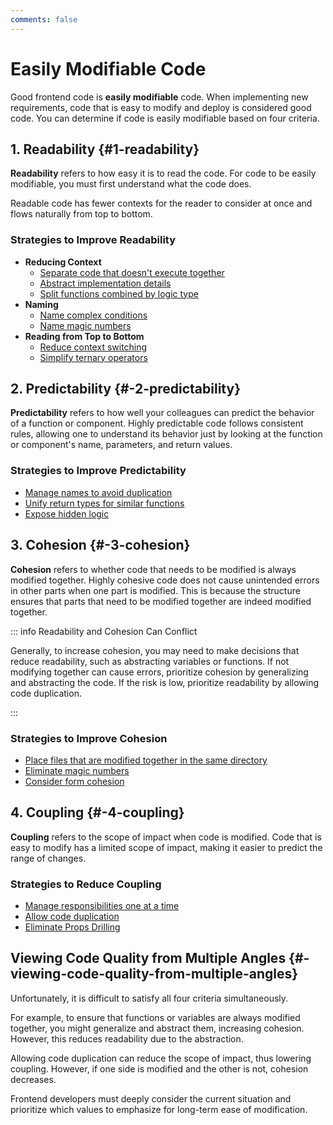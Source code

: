 ```yaml
---
comments: false
---
```


# Easily Modifiable Code

Good frontend code is **easily modifiable** code.
When implementing new requirements, code that is easy to modify and deploy is considered good code.
You can determine if code is easily modifiable based on four criteria.

## 1. Readability {#1-readability}

**Readability** refers to how easy it is to read the code.
For code to be easily modifiable, you must first understand what the code does.

Readable code has fewer contexts for the reader to consider at once and flows naturally from top to bottom.

### Strategies to Improve Readability

- **Reducing Context**
  - [Separate code that doesn't execute together](./examples/submit-button.md)
  - [Abstract implementation details](./examples/login-start-page.md)
  - [Split functions combined by logic type](./examples/use-page-state-readability.md)
- **Naming**
  - [Name complex conditions](./examples/condition-name.md)
  - [Name magic numbers](./examples/magic-number-readability.md)
- **Reading from Top to Bottom**
  - [Reduce context switching](./examples/user-policy.md)
  - [Simplify ternary operators](./examples/ternary-operator.md)

## 2. Predictability {#-2-predictability}

**Predictability** refers to how well your colleagues can predict the behavior of a function or component.
Highly predictable code follows consistent rules, allowing one to understand its behavior just by looking at the function or component's name, parameters, and return values.

### Strategies to Improve Predictability

- [Manage names to avoid duplication](./examples/http.md)
- [Unify return types for similar functions](./examples/use-user.md)
- [Expose hidden logic](./examples/hidden-logic.md)

## 3. Cohesion {#-3-cohesion}

**Cohesion** refers to whether code that needs to be modified is always modified together.
Highly cohesive code does not cause unintended errors in other parts when one part is modified.
This is because the structure ensures that parts that need to be modified together are indeed modified together.

::: info Readability and Cohesion Can Conflict

Generally, to increase cohesion, you may need to make decisions that reduce readability, such as abstracting variables or functions.
If not modifying together can cause errors, prioritize cohesion by generalizing and abstracting the code.
If the risk is low, prioritize readability by allowing code duplication.

:::

### Strategies to Improve Cohesion

- [Place files that are modified together in the same directory](./examples/code-directory.md)
- [Eliminate magic numbers](./examples/magic-number-cohesion.md)
- [Consider form cohesion](./examples/form-fields.md)

## 4. Coupling {#-4-coupling}

**Coupling** refers to the scope of impact when code is modified.
Code that is easy to modify has a limited scope of impact, making it easier to predict the range of changes.

### Strategies to Reduce Coupling

- [Manage responsibilities one at a time](./examples/use-page-state-coupling.md)
- [Allow code duplication](./examples/use-bottom-sheet.md)
- [Eliminate Props Drilling](./examples/item-edit-modal.md)

## Viewing Code Quality from Multiple Angles {#-viewing-code-quality-from-multiple-angles}

Unfortunately, it is difficult to satisfy all four criteria simultaneously.

For example, to ensure that functions or variables are always modified together, you might generalize and abstract them, increasing cohesion. However, this reduces readability due to the abstraction.

Allowing code duplication can reduce the scope of impact, thus lowering coupling. However, if one side is modified and the other is not, cohesion decreases.

Frontend developers must deeply consider the current situation and prioritize which values to emphasize for long-term ease of modification.
